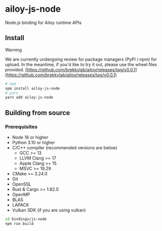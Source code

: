 # ailoy-js-node

Node.js binding for Ailoy runtime APIs

## Install

> [!WARNING]
> We are currently undergoing review for package managers (PyPI / npm) for upload.
> In the meantime, if you'd like to try it out, please use the wheel files provided.
> [https://github.com/brekkylab/ailoy/releases/tag/v0.0.1](https://github.com/brekkylab/ailoy/releases/tag/v0.0.1)

```bash
# npm
npm install ailoy-js-node
# yarn
yarn add ailoy-js-node
```

## Building from source

### Prerequisites

- Node 18 or higher
- Python 3.10 or higher
- C/C++ compiler
  (recommended versions are below)
  - GCC >= 13
  - LLVM Clang >= 17
  - Apple Clang >= 15
  - MSVC >= 19.29
- CMake >= 3.24.0
- Git
- OpenSSL
- Rust & Cargo >= 1.82.0
- OpenMP
- BLAS
- LAPACK
- Vulkan SDK (if you are using vulkan)

```bash
cd bindings/js-node
npm run build
```
